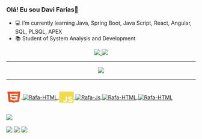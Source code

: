 ### Olá! Eu sou Davi Farias👋




-  :computer: I’m currently learning Java, Spring Boot, Java Script, React, Angular, SQL, PLSQL, APEX
-  :books: Student of System Analysis and Development


<div align="center">
  <a href="https://github.com/davifarias7">
  <img height="180em" src="https://github-readme-stats.vercel.app/api?username=davifarias7&show_icons=true&theme=dark&include_all_commits=true&count_private=true"/>
  <img height="180em" src="https://github-readme-stats.vercel.app/api/top-langs/?username=davifarias7&layout=compact&langs_count=7&theme=dark"/>
</div>

<hr>
<div align = "center">
  <img src = "https://github-profile-trophy.vercel.app/?username=davifarias7&theme=radical&no-bg=true"/>
 </div>
 <hr>
  
  <div style="display: inline_block"><br>
  <img align="center" alt="Rafa-HTML" height="30" width="40" src="https://raw.githubusercontent.com/devicons/devicon/master/icons/html5/html5-original.svg">
  <img align="center" alt="Rafa-HTML" height="30" width="40" src="https://cdn.jsdelivr.net/gh/devicons/devicon/icons/css3/css3-original.svg" />
  <img align="center" alt="Rafa-Js" height="30" width="40" src="https://raw.githubusercontent.com/devicons/devicon/master/icons/javascript/javascript-plain.svg">
  <img align="center" alt="Rafa-Js" height="30" width="40" src=https://img.shields.io/badge/Java-ED8B00?style=for-the-badge&logo=java&logoColor=white> 
  <img align="center" alt="Rafa-HTML" height="30" width="40" src="https://cdn.jsdelivr.net/gh/devicons/devicon/icons/spring/spring-original.svg" />
  <img align="center" alt="Rafa-HTML" height="30" width="40" src="https://cdn.jsdelivr.net/gh/devicons/devicon/icons/oracle/oracle-original.svg" />
            

           
  
  
</div>
  
  ##
 
<div> 

  <a href="https://www.instagram.com/davi.farias.16" target="_blank"><img src="https://img.shields.io/badge/-Instagram-%23E4405F?style=for-the-badge&logo=instagram&logoColor=white" target="_blank"></a>
 	
 <a href="https://discord.gg/pDbY76q8Qf" target="_blank"><img src="https://img.shields.io/badge/Discord-7289DA?style=for-the-badge&logo=discord&logoColor=white" target="_blank"></a> 
  <a href = "mailto:davic.farias7@gmail.com"><img src="https://img.shields.io/badge/-Gmail-%23333?style=for-the-badge&logo=gmail&logoColor=white" target="_blank"></a>
  <a href="https://www.linkedin.com/in/davi-farias-14560321b" target="_blank"><img src="https://img.shields.io/badge/-LinkedIn-%230077B5?style=for-the-badge&logo=linkedin&logoColor=white" target="_blank"></a> 
  
 
 
</div>
